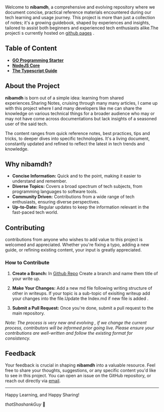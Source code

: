 Welcome to **nibamdh**, a comprehensive and evolving repository where we document concise, practical reference materials encountered during our tech learning and usage journey. This project is more than just a collection of notes; it's a growing guidebook, shaped by experiences and insights, tailored to assist both beginners and experienced tech enthusiasts alike.The projecti s currently hosted on [github pages](https://github.com/thatShashankGuy/_InSights) .

## Table of Content

- **[GO Programming Starter](/Writeups/Go_Programming_Stater.md)**
- **[NodeJS Core](/Writeups/NodeJS_Core.md)**
- **[The Typescript Guide](/Writeups/The_Typescript_Guide.md.md)**

## About the Project

**nibamdh** is born out of a simple idea: learning from shared experiences.Sharing Notes, cruising through many many articles, I came up with this project where I and many developers like me can share the knowledge on various technical things for a broader audience who may or may not have come across documentations but lack insights of a seasoned user of the said tech.

The content ranges from quick reference notes, best practices, tips and tricks, to deeper dives into specific technologies. It's a living document, constantly updated and refined to reflect the latest in tech trends and knowledge.

## Why nibamdh?

- **Concise Information:** Quick and to the point, making it easier to understand and remember.
- **Diverse Topics:** Covers a broad spectrum of tech subjects, from programming languages to software tools.
- **Community Driven:** Contributions from a wide range of tech enthusiasts, ensuring diverse perspectives.
- **Up-to-Date:** Regular updates to keep the information relevant in the fast-paced tech world.

## Contributing

contributions from anyone who wishes to add value to this project is welcomed and appreciated. Whether you're fixing a typo, adding a new guide, or refining existing content, your input is greatly appreciated.

### How to Contribute

1. **Create a Branch:**  In [Github Repo](https://github.com/thatShashankGuy/nibamdh) Create a branch and name them title of your write up.

2. **Make Your Changes:** Add a new md file following writing structure of other in writeups. If your topic is a sub-topic of exisiting writeup add your changes into the file.Update the Index.md if new file is added .

3. **Submit a Pull Request:** Once you're done, submit a pull request to the main repository.


_Note: _The process is very new and evolving , if we change the current process, contributors will be informed prior going live._ Please ensure your contributions are well-written and follow the existing format for consistency._

## Feedback

Your feedback is crucial in shaping **nibamdh** into a valuable resource. Feel free to share your thoughts, suggestions, or any specific content you'd like to see in this project. You can open an issue on the GitHub repository, or reach out directly via [email](mailto:shashankforworkshekhar@gmail.com).


---

Happy Learning, and Happy Sharing!



_thatShashankGuy_ 🚀

